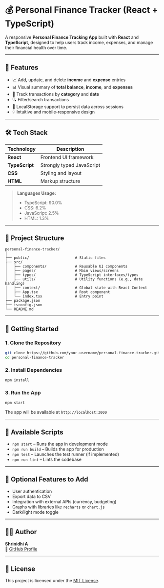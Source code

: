 # 💰 Personal Finance Tracker (React + TypeScript)

A responsive **Personal Finance Tracking App** built with **React** and **TypeScript**, designed to help users track income, expenses, and manage their financial health over time.

---

## 📌 Features

- 📈 Add, update, and delete **income** and **expense** entries
- 📊 Visual summary of **total balance**, **income**, and **expenses**
- 📅 Track transactions by **category** and **date**
- 🔍 Filter/search transactions
- 💾 LocalStorage support to persist data across sessions
- 💡 Intuitive and mobile-responsive design

---

## 🛠️ Tech Stack

| Technology     | Description                        |
|----------------|------------------------------------|
| **React**      | Frontend UI framework              |
| **TypeScript** | Strongly typed JavaScript          |
| **CSS**        | Styling and layout                 |
| **HTML**       | Markup structure                   |

> **Languages Usage:**
> - TypeScript: 90.0%
> - CSS: 6.2%
> - JavaScript: 2.5%
> - HTML: 1.3%

---

## 📂 Project Structure

```
personal-finance-tracker/
│
├── public/                     # Static files
├── src/
│   ├── components/             # Reusable UI components
│   ├── pages/                  # Main views/screens
│   ├── types/                  # TypeScript interfaces/types
│   ├── utils/                  # Utility functions (e.g., date handling)
│   ├── context/                # Global state with React Context
│   ├── App.tsx                 # Root component
│   └── index.tsx               # Entry point
├── package.json
├── tsconfig.json
└── README.md
```

---

## 🚀 Getting Started

### 1. Clone the Repository

```bash
git clone https://github.com/your-username/personal-finance-tracker.git
cd personal-finance-tracker
```

### 2. Install Dependencies

```bash
npm install
```

### 3. Run the App

```bash
npm start
```

The app will be available at `http://localhost:3000`

---

## 🧪 Available Scripts

- `npm start` – Runs the app in development mode
- `npm run build` – Builds the app for production
- `npm test` – Launches the test runner (if implemented)
- `npm run lint` – Lints the codebase

---

## 🔐 Optional Features to Add

- User authentication
- Export data to CSV
- Integration with external APIs (currency, budgeting)
- Graphs with libraries like `recharts` or `chart.js`
- Dark/light mode toggle

---

## 🧑‍💻 Author

**Shrinidhi A**  
🔗 [GitHub Profile](https://github.com/shrinidhi-a)

---

## 📄 License

This project is licensed under the [MIT License](LICENSE).

